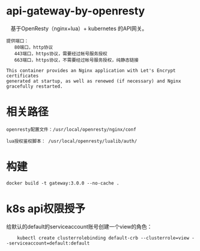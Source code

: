 # api-gateway-by-openresty
    
    基于OpenResty（nginx+lua）+ kubernetes 的API网关。
 
    
    提供端口：
       80端口，http协议
       443端口，https协议，需要经过帐号服务授权
       663端口，https协议，不需要经过帐号服务授权，纯静态链接
 
    This container provides an Nginx application with Let's Encrypt certificates 
    generated at startup, as well as renewed (if necessary) and Nginx gracefully restarted.
    


# 相关路径
    
    openresty配置文件：/usr/local/openresty/nginx/conf
    
    lua授权鉴权脚本： /usr/local/openresty/lualib/auth/
 
# 构建   
    
    docker build -t gateway:3.0.0 --no-cache .
    
# k8s api权限授予

   给默认的default的serviceaccount账号创建一个view的角色：

        kubectl create clusterrolebinding default-crb --clusterrole=view --serviceaccount=default:default
